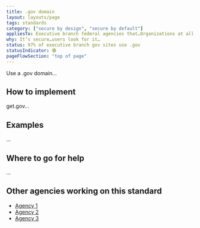 ```yaml
---
title: .gov domain
layout: layouts/page
tags: standards
category: ["secure by design", "secure by default"]
appliesTo: Executive branch federal agencies that…Organizations at all levels of government are eligible for .gov domains…
why: It’s secure…users look for it…
status: 97% of executive branch gov sites use .gov
statusIndicator: 🟢
pageFlowSection: "top of page"
---
```


Use a .gov domain...

## How to implement

get.gov…

## Examples

...

## Where to go for help

...

## Other agencies working on this standard

- [Agency 1]()
- [Agency 2]()
- [Agency 3]()
